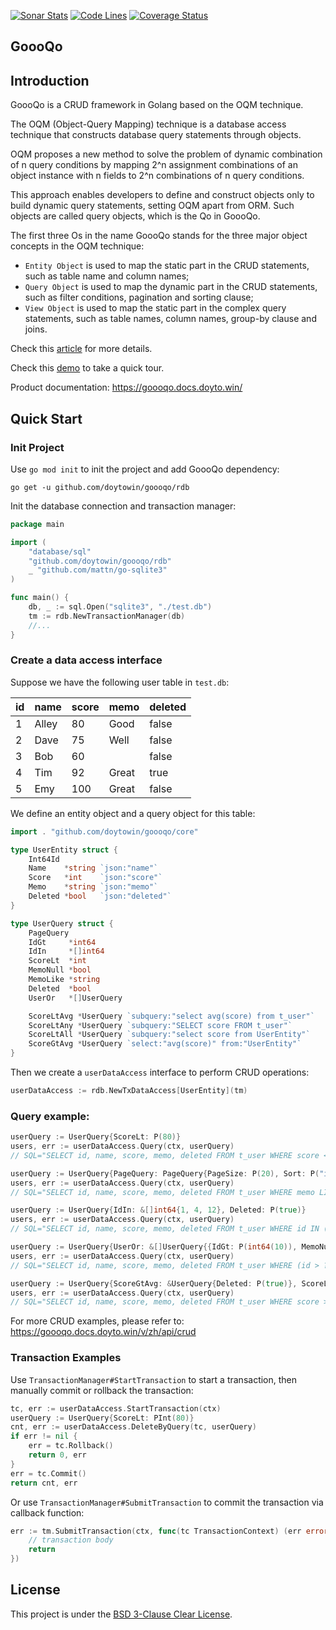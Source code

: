 [![Sonar Stats](https://sonarcloud.io/api/project_badges/measure?project=win.doyto.goooqo&metric=alert_status)](https://sonarcloud.io/dashboard?id=win.doyto.goooqo)
[![Code Lines](https://sonarcloud.io/api/project_badges/measure?project=win.doyto.goooqo&metric=ncloc)](https://sonarcloud.io/component_measures?id=win.doyto.goooqo&metric=ncloc)
[![Coverage Status](https://sonarcloud.io/api/project_badges/measure?project=win.doyto.goooqo&metric=coverage)](https://sonarcloud.io/component_measures?id=win.doyto.goooqo&metric=coverage)

GoooQo
---

## Introduction

GoooQo is a CRUD framework in Golang based on the OQM technique.

The OQM (Object-Query Mapping) technique is a database access technique that constructs database query statements through objects.

OQM proposes a new method to solve the problem of dynamic combination of n query conditions
by mapping 2^n assignment combinations of an object instance with n fields to 2^n combinations of n query conditions.

This approach enables developers to define and construct objects only to build dynamic query statements, 
setting OQM apart from ORM. Such objects are called query objects, which is the Qo in GoooQo.

The first three Os in the name GoooQo stands for the three major object concepts in the OQM technique:

- `Entity Object` is used to map the static part in the CRUD statements, such as table name and column names;
- `Query Object` is used to map the dynamic part in the CRUD statements, such as filter conditions, pagination and sorting clause;
- `View Object` is used to map the static part in the complex query statements, such as table names, column names, group-by clause and joins.

Check this [article](https://blog.doyto.win/post/introduction-to-goooqo-en/) for more details. 

Check this [demo](https://github.com/doytowin/goooqo-demo) to take a quick tour.

Product documentation: https://goooqo.docs.doyto.win/

## Quick Start

### Init Project

Use `go mod init` to init the project and add GoooQo dependency:

```
go get -u github.com/doytowin/goooqo/rdb
```

Init the database connection and transaction manager:

```go
package main

import (
	"database/sql"
	"github.com/doytowin/goooqo/rdb"
	_ "github.com/mattn/go-sqlite3"
)

func main() {
	db, _ := sql.Open("sqlite3", "./test.db")
	tm := rdb.NewTransactionManager(db)
	//...
}
```

### Create a data access interface

Suppose we have the following user table in `test.db`:

| id | name  | score | memo  | deleted |
|----|-------|-------|-------|---------|
| 1  | Alley | 80    | Good  | false   |
| 2  | Dave  | 75    | Well  | false   |
| 3  | Bob   | 60    |       | false   |
| 4  | Tim   | 92    | Great | true    |
| 5  | Emy   | 100   | Great | false   |

We define an entity object and a query object for this table:

```go
import . "github.com/doytowin/goooqo/core"

type UserEntity struct {
	Int64Id
	Name    *string `json:"name"`
	Score   *int    `json:"score"`
	Memo    *string `json:"memo"`
	Deleted *bool   `json:"deleted"`
}

type UserQuery struct {
	PageQuery
	IdGt     *int64
	IdIn     *[]int64
	ScoreLt  *int
	MemoNull *bool
	MemoLike *string
	Deleted  *bool
	UserOr   *[]UserQuery

	ScoreLtAvg *UserQuery `subquery:"select avg(score) from t_user"`
	ScoreLtAny *UserQuery `subquery:"SELECT score FROM t_user"`
	ScoreLtAll *UserQuery `subquery:"select score from UserEntity"`
	ScoreGtAvg *UserQuery `select:"avg(score)" from:"UserEntity"`
}
```

Then we create a `userDataAccess` interface to perform CRUD operations:

```go
userDataAccess := rdb.NewTxDataAccess[UserEntity](tm)
```

### Query example: 

```go
userQuery := UserQuery{ScoreLt: P(80)}
users, err := userDataAccess.Query(ctx, userQuery)
// SQL="SELECT id, name, score, memo, deleted FROM t_user WHERE score < ?" args="[80]"

userQuery := UserQuery{PageQuery: PageQuery{PageSize: P(20), Sort: P("id,desc;score")}, MemoLike: P("Great")}
users, err := userDataAccess.Query(ctx, userQuery)
// SQL="SELECT id, name, score, memo, deleted FROM t_user WHERE memo LIKE ? ORDER BY id DESC, score LIMIT 20 OFFSET 0" args="[Great]"

userQuery := UserQuery{IdIn: &[]int64{1, 4, 12}, Deleted: P(true)}
users, err := userDataAccess.Query(ctx, userQuery)
// SQL="SELECT id, name, score, memo, deleted FROM t_user WHERE id IN (?, ?, ?) AND deleted = ?" args="[1 4 12 true]"

userQuery := UserQuery{UserOr: &[]UserQuery{{IdGt: P(int64(10)), MemoNull: P(true)}, {ScoreLt: P(80), MemoLike: P("Good")}}}
users, err := userDataAccess.Query(ctx, userQuery)
// SQL="SELECT id, name, score, memo, deleted FROM t_user WHERE (id > ? AND memo IS NULL OR score < ? AND memo LIKE ?)" args="[10 80 Good]"

userQuery := UserQuery{ScoreGtAvg: &UserQuery{Deleted: P(true)}, ScoreLtAny: &UserQuery{}}
users, err := userDataAccess.Query(ctx, userQuery)
// SQL="SELECT id, name, score, memo, deleted FROM t_user WHERE score > (SELECT avg(score) FROM t_user WHERE deleted = ?) AND score < ANY(SELECT score FROM t_user)" args="[true]"
```

For more CRUD examples, please refer to: https://goooqo.docs.doyto.win/v/zh/api/crud

### Transaction Examples

Use `TransactionManager#StartTransaction` to start a transaction, then manually commit or rollback the transaction:
```go
tc, err := userDataAccess.StartTransaction(ctx)
userQuery := UserQuery{ScoreLt: PInt(80)}
cnt, err := userDataAccess.DeleteByQuery(tc, userQuery)
if err != nil {
	err = tc.Rollback()
	return 0, err
}
err = tc.Commit()
return cnt, err
```

Or use `TransactionManager#SubmitTransaction` to commit the transaction via callback function:
```go
err := tm.SubmitTransaction(ctx, func(tc TransactionContext) (err error) {
	// transaction body
	return
})
```

License
---
This project is under the [BSD 3-Clause Clear License](https://spdx.org/licenses/BSD-3-Clause-Clear).
